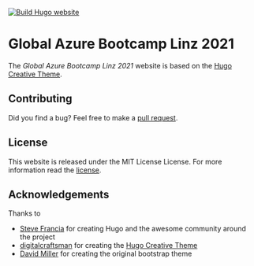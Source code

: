 [![Build Hugo website](https://github.com/coding-club-linz/global-azure-bootcamp-2021/actions/workflows/ci-cd.yaml/badge.svg)](https://github.com/coding-club-linz/global-azure-bootcamp-2021/actions/workflows/ci-cd.yaml)

# Global Azure Bootcamp Linz 2021

The *Global Azure Bootcamp Linz 2021* website is based on the [Hugo Creative Theme](https://github.com/digitalcraftsman/hugo-creative-theme/).


## Contributing

Did you find a bug? Feel free to make a [pull request](//github.com/coding-club-linz/global-azure-bootcamp-2021/pulls).


## License

This website is released under the MIT License License. For more information read the [license](https://github.com/coding-club-linz/global-azure-bootcamp-2021/blob/master/LICENSE).


## Acknowledgements

Thanks to 

- [Steve Francia](//github.com/spf13) for creating Hugo and the awesome community around the project
- [digitalcraftsman](//github.com/digitalcraftsman) for creating the [Hugo Creative Theme](//github.com/digitalcraftsman/hugo-creative-theme/)
- [David Miller](//github.com/davidtmiller) for creating the original bootstrap theme
